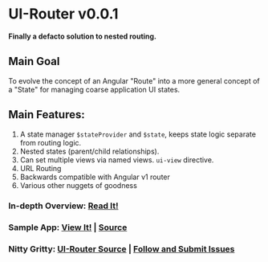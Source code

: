 # UI-Router v0.0.1

**Finally a defacto solution to nested routing.**


## **Main Goal**
To evolve the concept of an Angular "Route" into a more general concept of a "State" for managing coarse application UI states.

## **Main Features:**
1. A state manager `$stateProvider` and `$state`, keeps state logic separate from routing logic.
2. Nested states (parent/child relationships).
3. Can set multiple views via named views. `ui-view` directive.
4. URL Routing
5. Backwards compatible with Angular v1 router
6. Various other nuggets of goodness

### In-depth Overview: [Read It!](https://github.com/angular-ui/ui-router/wiki)

### Sample App: [View It!](http://filedrop.plukmobile.net/angular-states/sample/index.html) | [Source](https://github.com/angular-ui/ui-router/tree/ui-states/sample)

### Nitty Gritty: [UI-Router Source](https://github.com/angular-ui/ui-router/tree/ui-states) | [Follow and Submit Issues](https://github.com/angular-ui/ui-router/issues)
